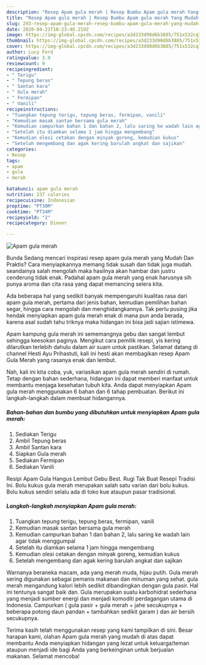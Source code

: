 ```yaml
---
description: "Resep Apam gula merah | Resep Bumbu Apam gula merah Yang Mudah Dan Praktis"
title: "Resep Apam gula merah | Resep Bumbu Apam gula merah Yang Mudah Dan Praktis"
slug: 293-resep-apam-gula-merah-resep-bumbu-apam-gula-merah-yang-mudah-dan-praktis
date: 2020-04-21T18:23:48.219Z
image: https://img-global.cpcdn.com/recipes/a3d233d90d6b3885/751x532cq70/apam-gula-merah-foto-resep-utama.jpg
thumbnail: https://img-global.cpcdn.com/recipes/a3d233d90d6b3885/751x532cq70/apam-gula-merah-foto-resep-utama.jpg
cover: https://img-global.cpcdn.com/recipes/a3d233d90d6b3885/751x532cq70/apam-gula-merah-foto-resep-utama.jpg
author: Lucy Ford
ratingvalue: 3.9
reviewcount: 9
recipeingredient:
- " Terigu"
- " Tepung beras"
- " Santan kara"
- " Gula merah"
- " Fermipan"
- " Vanili"
recipeinstructions:
- "Tuangkan tepung terigu, tepung beras, fermipan, vanili"
- "Kemudian masak santan bersama gula merah"
- "Kemudian campurkan bahan 1 dan bahan 2, lalu saring ke wadah lain agar tidak menggumpal"
- "Setelah itu diamkan selama 1 jam hingga mengembang"
- "Kemudian olesi cetakan dengan minyak goreng, kemudian kukus"
- "Setelah mengembang dan agak kering barulah angkat dan sajikan"
categories:
- Resep
tags:
- apam
- gula
- merah

katakunci: apam gula merah 
nutrition: 237 calories
recipecuisine: Indonesian
preptime: "PT30M"
cooktime: "PT34M"
recipeyield: "2"
recipecategory: Dinner

---
```



![Apam gula merah](https://img-global.cpcdn.com/recipes/a3d233d90d6b3885/751x532cq70/apam-gula-merah-foto-resep-utama.jpg)

Bunda Sedang mencari inspirasi resep apam gula merah yang Mudah Dan Praktis? Cara menyiapkannya memang tidak susah dan tidak juga mudah. seandainya salah mengolah maka hasilnya akan hambar dan justru cenderung tidak enak. Padahal apam gula merah yang enak harusnya sih punya aroma dan cita rasa yang dapat memancing selera kita.

Ada beberapa hal yang sedikit banyak mempengaruhi kualitas rasa dari apam gula merah, pertama dari jenis bahan, kemudian pemilihan bahan segar, hingga cara mengolah dan menghidangkannya. Tak perlu pusing jika hendak menyiapkan apam gula merah enak di mana pun anda berada, karena asal sudah tahu triknya maka hidangan ini bisa jadi sajian istimewa.

Apam kampung gula merah ini sememangnya gebu dan sangat lembut sehingga keesokan paginya. Mengikut cara pemilik resepi, yis kering dilarutkan terlebih dahulu dalam air suam untuk pastikan. Selamat datang di channel Hesti Ayu Prihastuti, kali ini hesti akan membagikan resep Apam Gula Merah yang rasanya enak dan lembut.


Nah, kali ini kita coba, yuk, variasikan apam gula merah sendiri di rumah. Tetap dengan bahan sederhana, hidangan ini dapat memberi manfaat untuk membantu menjaga kesehatan tubuh kita. Anda dapat menyiapkan Apam gula merah menggunakan 6 bahan dan 6 tahap pembuatan. Berikut ini langkah-langkah dalam membuat hidangannya.

<!--inarticleads1-->

##### Bahan-bahan dan bumbu yang dibutuhkan untuk menyiapkan Apam gula merah:

1. Sediakan  Terigu
1. Ambil  Tepung beras
1. Ambil  Santan kara
1. Siapkan  Gula merah
1. Sediakan  Fermipan
1. Sediakan  Vanili


Resipi Apam Gula Hangus Lembut Gebu Best. Rugi Tak Buat Resepi Tradisi Ini. Bolu kukus gula merah merupakan salah satu varian dari bolu kukus. Bolu kukus sendiri selalu ada di toko kue ataupun pasar tradisional. 

<!--inarticleads2-->

##### Langkah-langkah menyiapkan Apam gula merah:

1. Tuangkan tepung terigu, tepung beras, fermipan, vanili
1. Kemudian masak santan bersama gula merah
1. Kemudian campurkan bahan 1 dan bahan 2, lalu saring ke wadah lain agar tidak menggumpal
1. Setelah itu diamkan selama 1 jam hingga mengembang
1. Kemudian olesi cetakan dengan minyak goreng, kemudian kukus
1. Setelah mengembang dan agak kering barulah angkat dan sajikan


Warnanya beraneka macam, ada yang merah muda, hijau putih. Gula merah sering digunakan sebagai pemanis makanan dan minuman yang sehat. gula merah mengandung kalori lebih sedikit dibandingkan dengan gula pasir. Hal ini tentunya sangat baik dan. Gula merupakan suatu karbohidrat sederhana yang menjadi sumber energi dan menjadi komoditi perdagangan utama di Indonesia. Campurkan ( gula pasir + gula merah + jahe secukupnya + beberapa potong daun pandan + tambahkan sedikit garam ) dan air bersih secukupnya. 

Terima kasih telah menggunakan resep yang kami tampilkan di sini. Besar harapan kami, olahan Apam gula merah yang mudah di atas dapat membantu Anda menyiapkan hidangan yang lezat untuk keluarga/teman ataupun menjadi ide bagi Anda yang berkeinginan untuk berjualan makanan. Selamat mencoba!
